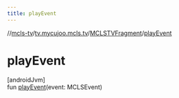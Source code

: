 ```yaml
---
title: playEvent
---
```

//[mcls-tv](../../../index.html)/[tv.mycujoo.mcls.tv](../index.html)/[MCLSTVFragment](index.html)/[playEvent](play-event.html)



# playEvent



[androidJvm]\
fun [playEvent](play-event.html)(event: MCLSEvent)




